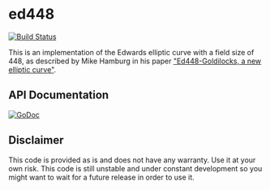 # ed448

[![Build Status](https://travis-ci.org/twstrike/ed448.svg?branch=master)](https://travis-ci.org/twstrike/ed448)


This is an implementation of the Edwards elliptic curve with a field size of 448, as described by Mike Hamburg in his paper ["Ed448-Goldilocks, a new elliptic curve"](http://csrc.nist.gov/groups/ST/ecc-workshop-2015/papers/session7-hamburg-michael.pdf).

## API Documentation

[![GoDoc](https://godoc.org/github.com/twstrike/ed448?status.svg)](https://godoc.org/github.com/twstrike/ed448)

## Disclaimer
This code is provided as is and does not have any warranty. Use it at your own risk.
This code is still unstable and under constant development so you might want to wait for a future release in order to use it.
